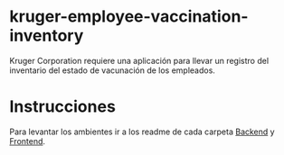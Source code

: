 # kruger-employee-vaccination-inventory
Kruger Corporation requiere una aplicación para llevar un registro del inventario del estado de vacunación de los empleados.

# Instrucciones

Para levantar los ambientes ir a los readme de cada carpeta [Backend](https://github.com/giojavi04/kruger-employee-vaccination-inventory/tree/main/back) y [Frontend](https://github.com/giojavi04/kruger-employee-vaccination-inventory/tree/main/front).

